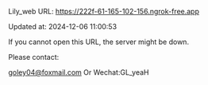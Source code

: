 Lily_web URL: https://222f-61-165-102-156.ngrok-free.app

Updated at: 2024-12-06 11:00:53

If you cannot open this URL, the server might be down.

Please contact: 

goley04@foxmail.com Or Wechat:GL_yeaH
